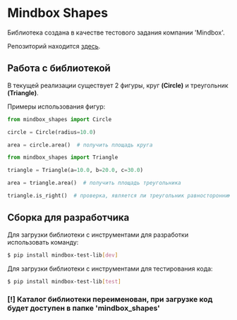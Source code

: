 # Mindbox Shapes

Библиотека создана в качестве тестового задания компании 'Mindbox'.

Репозиторий находится [здесь](https://github.com/SivikGosh/test_mindbox_lib).

## Работа с библиотекой

В текущей реализации существует 2 фигуры, круг **(Circle)** и треугольник **(Triangle)**.

Примеры использования фигур:

```python
from mindbox_shapes import Circle

circle = Circle(radius=10.0)

area = circle.area()  # получить площадь круга
```

```python
from mindbox_shapes import Triangle

triangle = Triangle(a=10.0, b=20.0, c=30.0)

area = triangle.area()  # получить площадь треугольника

triangle.is_right()  # проверка, является ли треугольник равносторонним
```

## Сборка для разработчика

Для загрузки библиотеки с инструментами для разработки использовать команду:

```bash
$ pip install mindbox-test-lib[dev]
```

Для загрузки библиотеки с инструментами для тестирования кода:

```bash
$ pip install mindbox-test-lib[test]
```

### [!] Каталог библиотеки переименован, при загрузке код будет доступен в папке 'mindbox_shapes'
